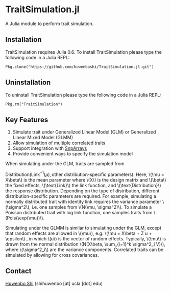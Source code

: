 # TraitSimulation.jl

A Julia module to perform trait simulation.

## Installation

TraitSimulation requires Julia 0.6. To install TraitSimulation please type
the following code in a Julia REPL:

```
Pkg.clone("https://github.com/huwenboshi/TraitSimulation.jl.git")
```

## Uninstallation

To uninstall TraitSimulation please type the following code in
a Julia REPL:

```
Pkg.rm("TraitSimulation")
```

## Key Features

1. Simulate trait under Generalized Linear Model (GLM) or Generalized Linear Mixed Model (GLMM)
2. Allow simulation of multiple correlated traits
3. Support integration with [SnpArrays](https://github.com/openmendel/SnpArrays.jl)
4. Provide convenient ways to specify the simulation model

When simulating under the GLM, traits are sampled from

$\text{Distribution}(\text{Link}^{-1}(\mu),
  \text{other distribution-specific parameters}).$
Here, \\(\mu = X\beta\\) is the mean parameter where \\(X\\) is the design matrix
and \\(\beta\\) the fixed effects, \\(\text{Link}\\) the link
function, and \\(\text{Distribution}\\) the response distribution.
Depending on the type of distribution, different distribution-specific
parameters are required. For example, simulating a normally distributed
trait with identity link requires the variance parameter \\(\sigma^2\\), i.e. one
samples from \\(N(\mu, \sigma^2)\\). To simulate a Poisson distributed trait
with log link function, one samples traits from \\(Pois(\exp(\mu))\\).

Simulating under the GLMM is similar to simulating under the GLM, except
that random effects are allowed in \\(\mu\\), e.g. \\(\mu = X\beta + Z u + \epsilon\\)
, in which \\(u\\) is the vector of random effects. Typically, \\(\mu\\) is drawn from
the normal distribution \\(N(X\beta, \sum_{i=1}^k \sigma^2_i V)\\), where
\\(\sigma^2_i\\) are the variance components. Correlated traits can be simulated
by allowing for cross covariances.

## Contact

[Huwenbo Shi](https://huwenboshi.github.io) (shihuwenbo [at] ucla [dot] edu)
